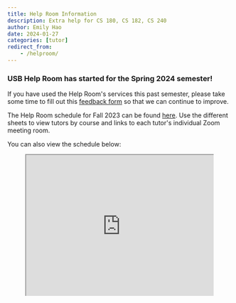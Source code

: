 ```yaml
---
title: Help Room Information
description: Extra help for CS 180, CS 182, CS 240
author: Emily Hao
date: 2024-01-27
categories: [tutor]
redirect_from:
    - /helproom/
---
```

<!---
### The USB Help Room is now closed for the semester!
--->

### USB Help Room has started for the Spring 2024 semester!

If you have used the Help Room's services this past semester, please take some time to fill out this [feedback form](https://forms.gle/QCF6DxvABH4ttHVK6) so that we can continue to improve.


The Help Room schedule for Fall 2023 can be found [here](https://docs.google.com/spreadsheets/d/e/2PACX-1vRK2Kng9TIBi1ra0j9-Jv-zJsAPObb_kg-AdnmDv_AjoC6NDeX1TnihpMhmedKkBVYP_HrFxKhPOzlm/pubhtml). Use the different sheets to view tutors by course and links to each tutor's individual Zoom meeting room.

You can also view the schedule below:

<style>
    .video-container {
    position: relative;
    padding-bottom: 56.25%;
    padding-top: 35px;
    height: 0;
    overflow: hidden;
    } 
    .video-container iframe {
    position: absolute;
    top:0;
    left: 0; 
    width: 100%;
    height: 100%; 
    }
 </style>

<figure class="video-container">
    <iframe src="https://docs.google.com/spreadsheets/d/e/2PACX-1vRK2Kng9TIBi1ra0j9-Jv-zJsAPObb_kg-AdnmDv_AjoC6NDeX1TnihpMhmedKkBVYP_HrFxKhPOzlm/pubhtml?widget=true&amp;headers=false"></iframe>
</figure>

